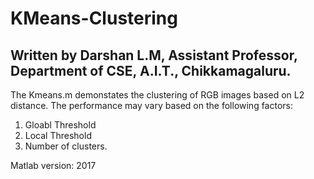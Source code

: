 # KMeans-Clustering
## Written by Darshan L.M, Assistant Professor, Department of CSE, A.I.T., Chikkamagaluru.


The Kmeans.m demonstates the clustering of RGB images based on L2 distance. The performance may vary based on the following factors:
1. Gloabl Threshold
2. Local Threshold
3. Number of clusters.

Matlab version: 2017
